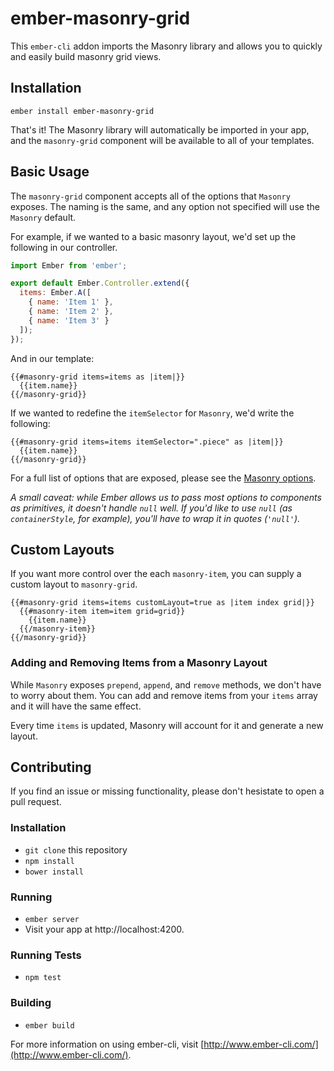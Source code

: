 # ember-masonry-grid
This `ember-cli` addon imports the Masonry library and allows you to quickly and easily build masonry grid views.

## Installation
`ember install ember-masonry-grid`

That's it! The Masonry library will automatically be imported in your app, and the `masonry-grid` component will be available to all of your templates.

## Basic Usage
The `masonry-grid` component accepts all of the options that `Masonry` exposes. The naming is the same, and any option not specified will use the `Masonry` default.

For example, if we wanted to a basic masonry layout, we'd set up the following in our controller.

``` javascript
import Ember from 'ember';

export default Ember.Controller.extend({
  items: Ember.A([
    { name: 'Item 1' },
    { name: 'Item 2' },
    { name: 'Item 3' }
  ]);
});
```

And in our template:

```
{{#masonry-grid items=items as |item|}}
  {{item.name}}
{{/masonry-grid}}
```

If we wanted to redefine the `itemSelector` for `Masonry`, we'd write the following:

```
{{#masonry-grid items=items itemSelector=".piece" as |item|}}
  {{item.name}}
{{/masonry-grid}}
```

For a full list of options that are exposed, please see the [Masonry options](http://masonry.desandro.com/options.html).

*A small caveat: while Ember allows us to pass most options to components as primitives, it doesn't handle `null` well. If you'd like to use `null` (as `containerStyle`, for example), you'll have to wrap it in quotes (`'null'`).*

## Custom Layouts

If you want more control over the each `masonry-item`, you can supply a custom layout to `masonry-grid`.

```
{{#masonry-grid items=items customLayout=true as |item index grid|}}
  {{#masonry-item item=item grid=grid}}
    {{item.name}}
  {{/masonry-item}}
{{/masonry-grid}}
```

### Adding and Removing Items from a Masonry Layout

While `Masonry` exposes `prepend`, `append`, and `remove` methods, we don't have to worry about them. You can add and remove items from your `items` array and it will have the same effect.

Every time `items` is updated, Masonry will account for it and generate a new layout.

## Contributing
If you find an issue or missing functionality, please don't hesistate to open a pull request.

### Installation
* `git clone` this repository
* `npm install`
* `bower install`

### Running
* `ember server`
* Visit your app at http://localhost:4200.

### Running Tests
* `npm test`

### Building
* `ember build`

For more information on using ember-cli, visit [http://www.ember-cli.com/](http://www.ember-cli.com/).
